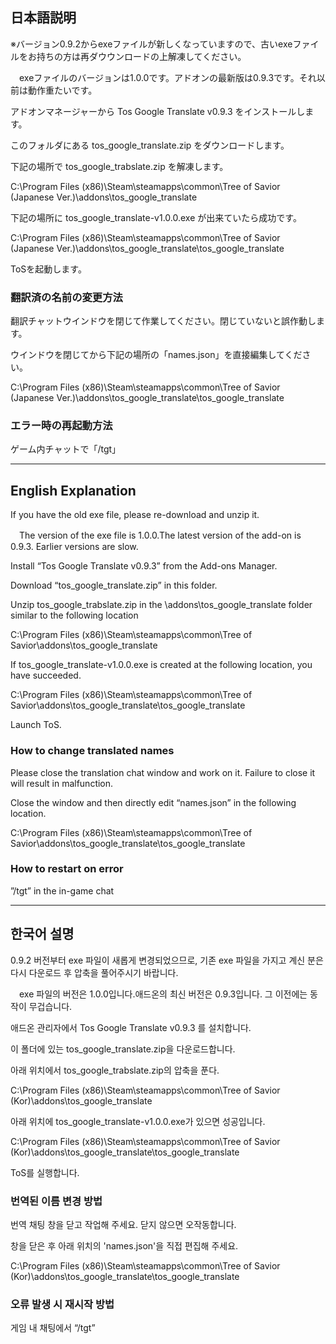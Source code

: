 ## 日本語説明

※バージョン0.9.2からexeファイルが新しくなっていますので、古いexeファイルをお持ちの方は再ダウウンロードの上解凍してください。

　exeファイルのバージョンは1.0.0です。アドオンの最新版は0.9.3です。それ以前は動作重たいです。

アドオンマネージャーから Tos Google Translate v0.9.3 をインストールします。

このフォルダにある tos_google_translate.zip をダウンロードします。

下記の場所で tos_google_trabslate.zip を解凍します。

C:\Program Files (x86)\Steam\steamapps\common\Tree of Savior (Japanese Ver.)\addons\tos_google_translate

下記の場所に tos_google_translate-v1.0.0.exe が出来ていたら成功です。

C:\Program Files (x86)\Steam\steamapps\common\Tree of Savior (Japanese Ver.)\addons\tos_google_translate\tos_google_translate

ToSを起動します。

### 翻訳済の名前の変更方法

翻訳チャットウインドウを閉じて作業してください。閉じていないと誤作動します。

ウインドウを閉じてから下記の場所の「names.json」を直接編集してください。

C:\Program Files (x86)\Steam\steamapps\common\Tree of Savior (Japanese Ver.)\addons\tos_google_translate\tos_google_translate

### エラー時の再起動方法

ゲーム内チャットで「/tgt」

---------

## English Explanation

If you have the old exe file, please re-download and unzip it.

　The version of the exe file is 1.0.0.The latest version of the add-on is 0.9.3. Earlier versions are slow.

Install “Tos Google Translate v0.9.3” from the Add-ons Manager.

Download “tos_google_translate.zip” in this folder.

Unzip tos_google_trabslate.zip in the \addons\tos_google_translate folder similar to the following location

C:\Program Files (x86)\Steam\steamapps\common\Tree of Savior\addons\tos_google_translate

If tos_google_translate-v1.0.0.exe is created at the following location, you have succeeded.

C:\Program Files (x86)\Steam\steamapps\common\Tree of Savior\addons\tos_google_translate\tos_google_translate

Launch ToS.

### How to change translated names

Please close the translation chat window and work on it. Failure to close it will result in malfunction.

Close the window and then directly edit “names.json” in the following location.

C:\Program Files (x86)\Steam\steamapps\common\Tree of Savior\addons\tos_google_translate\tos_google_translate

### How to restart on error

”/tgt” in the in-game chat

---------

## 한국어 설명

0.9.2 버전부터 exe 파일이 새롭게 변경되었으므로, 기존 exe 파일을 가지고 계신 분은 다시 다운로드 후 압축을 풀어주시기 바랍니다.

　exe 파일의 버전은 1.0.0입니다.애드온의 최신 버전은 0.9.3입니다. 그 이전에는 동작이 무겁습니다.

애드온 관리자에서 Tos Google Translate v0.9.3 를 설치합니다.

이 폴더에 있는 tos_google_translate.zip을 다운로드합니다.

아래 위치에서 tos_google_trabslate.zip의 압축을 푼다.

C:\Program Files (x86)\Steam\steamapps\common\Tree of Savior (Kor)\addons\tos_google_translate

아래 위치에 tos_google_translate-v1.0.0.exe가 있으면 성공입니다.

C:\Program Files (x86)\Steam\steamapps\common\Tree of Savior (Kor)\addons\tos_google_translate\tos_google_translate

ToS를 실행합니다.

### 번역된 이름 변경 방법

번역 채팅 창을 닫고 작업해 주세요. 닫지 않으면 오작동합니다.

창을 닫은 후 아래 위치의 'names.json'을 직접 편집해 주세요.

C:\Program Files (x86)\Steam\steamapps\common\Tree of Savior (Kor)\addons\tos_google_translate\tos_google_translate

### 오류 발생 시 재시작 방법

게임 내 채팅에서 “/tgt”
